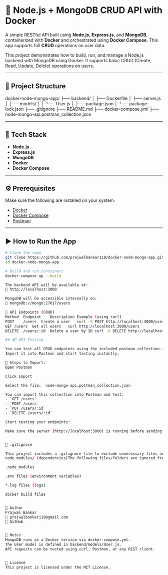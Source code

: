 # 🚀 Node.js + MongoDB CRUD API with Docker

A simple RESTful API built using **Node.js**, **Express.js**, and **MongoDB**, containerized with **Docker** and orchestrated using **Docker Compose**. This app supports full **CRUD** operations on user data.

This project demonstrates how to build, run, and manage a Node.js backend with MongoDB using Docker. It supports basic CRUD (Create, Read, Update, Delete) operations on users.

---

## 📁 Project Structure

docker-node-mongo-app/
├── backend/
│   ├── Dockerfile
│   ├── server.js
│   ├── models/
│   │   └── User.js
│   ├── package.json
│   └── package-lock.json
├── .gitignore
├── README.md
├── docker-compose.yml
├── node-mongo-api.postman_collection.json


---

## 🚀 Tech Stack

- **Node.js**
- **Express.js**
- **MongoDB**
- **Docker**
- **Docker Compose**

---

## ⚙️ Prerequisites

Make sure the following are installed on your system:

- [Docker](https://www.docker.com/)
- [Docker Compose](https://docs.docker.com/compose/)
- [Postman](https://www.postman.com/downloads/)
---

## ▶️ How to Run the App

```bash
# Clone the repo
git clone https://github.com/prajwalbankar118/docker-node-mongo-app.git
cd docker-node-mongo-app

# Build and run containers
docker-compose up --build

The backend API will be available at:
📍 http://localhost:3000

MongoDB will be accessible internally on:
📍 mongodb://mongo:27017/users

📡 API Endpoints (CRUD)
Method	Endpoint	Description	Example (using curl)
POST	/users	Create a user	curl -X POST http://localhost:3000/users -H "Content-Type: application/json" -d '{"name": "Prajwal"}'
GET	/users	Get all users	curl http://localhost:3000/users
DELETE	/users/:id	Delete a user by ID	curl -X DELETE http://localhost:3000/users/<user_id>

## 📬 API Testing

You can test all CRUD endpoints using the included postman_collection.json.
Import it into Postman and start testing instantly.

🔧 Steps to Import:
Open Postman

Click Import

Select the file:  node-mongo-api.postman_collection.json

You can import this collection into Postman and test:
- `GET /users`
- `POST /users`
- `PUT /users/:id`
- `DELETE /users/:id`

Start testing your endpoints!

Make sure the server (http://localhost:3000) is running before sending requests.


📝 .gitignore

This project includes a .gitignore file to exclude unnecessary files and folders from version control, such as:
node_modules/ (dependencies)The following files/folders are ignored from version control:

.node_modules

.env files (environment variables)

*.log files (logs)

docker build files


👤 Author
Prajwal Bankar
📧 prajwalbankar118@gmail.com
🔗 GitHub


📌 Notes
MongoDB runs as a Docker service via docker-compose.yml.
The User model is defined in backend/models/User.js.
API requests can be tested using curl, Postman, or any REST client.


🪪 License
This project is licensed under the MIT License.

